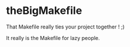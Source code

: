 theBigMakefile
==============

That Makefile really ties your project together ! ;)

It really is the Makefile for lazy people.

